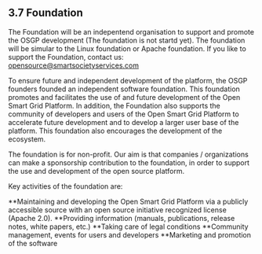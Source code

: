 
## 3.7 Foundation

The Foundation will be an indepentend organisation to support and promote the OSGP development (The foundation is not startd yet). The foundation will be simular to the Linux foundation or Apache foundation. If you like to support the Foundation, contact us: opensource@smartsocietyservices.com



To ensure future and independent development of the platform, the OSGP founders founded an independent software foundation. This foundation promotes and facilitates the use of and future development of the Open Smart Grid Platform. In addition, the Foundation also supports the community of developers and users of the Open Smart Grid Platform to accelerate future development and to develop a larger user base of the platform. This foundation also encourages the development of the ecosystem.

The foundation is for non-profit. Our aim is that companies / organizations can make a sponsorship contribution to the foundation, in order to support the use and development of the open source platform.

Key activities of the foundation are:

**Maintaining and developing the Open Smart Grid Platform via a publicly accessible source with an open source initiative recognized license (Apache 2.0).
**Providing information (manuals, publications, release notes, white papers, etc.)
**Taking care of legal conditions
**Community management, events for users and developers
**Marketing and promotion of the software
